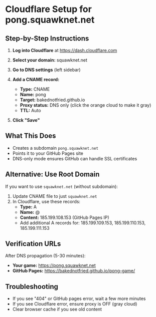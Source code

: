 # Cloudflare Setup for pong.squawknet.net

## Step-by-Step Instructions

1. **Log into Cloudflare** at https://dash.cloudflare.com

2. **Select your domain:** squawknet.net

3. **Go to DNS settings** (left sidebar)

4. **Add a CNAME record:**
   - **Type:** CNAME
   - **Name:** pong
   - **Target:** bakednotfried.github.io
   - **Proxy status:** DNS only (click the orange cloud to make it gray)
   - **TTL:** Auto
   
5. **Click "Save"**

## What This Does

- Creates a subdomain `pong.squawknet.net`
- Points it to your GitHub Pages site
- DNS-only mode ensures GitHub can handle SSL certificates

## Alternative: Use Root Domain

If you want to use `squawknet.net` (without subdomain):
1. Update CNAME file to just `squawknet.net`
2. In Cloudflare, use these records:
   - **Type:** A
   - **Name:** @
   - **Content:** 185.199.108.153 (GitHub Pages IP)
   - Add additional A records for: 185.199.109.153, 185.199.110.153, 185.199.111.153

## Verification URLs

After DNS propagation (5-30 minutes):
- **Your game:** https://pong.squawknet.net
- **GitHub Pages:** https://bakednotfried.github.io/pong-game/

## Troubleshooting

- If you see "404" or GitHub pages error, wait a few more minutes
- If you see Cloudflare error, ensure proxy is OFF (gray cloud)
- Clear browser cache if you see old content